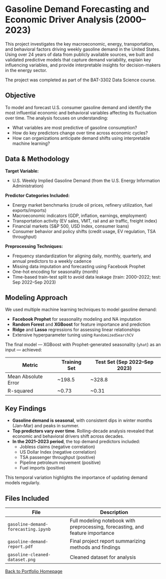 # Gasoline Demand Forecasting and Economic Driver Analysis (2000–2023)

This project investigates the key macroeconomic, energy, transportation, and behavioral factors driving weekly gasoline demand in the United States. Using over 24 years of data from publicly available sources, we built and validated predictive models that capture demand variability, explain key influencing variables, and provide interpretable insights for decision-makers in the energy sector.

The project was completed as part of the BAT-3302 Data Science course.


## Objective

To model and forecast U.S. consumer gasoline demand and identify the most influential economic and behavioral variables affecting its fluctuation over time. The analysis focuses on understanding:

- What variables are most predictive of gasoline consumption?
- How do key predictors change over time across economic cycles?
- How can organizations anticipate demand shifts using interpretable machine learning?


## Data & Methodology

**Target Variable:**  
- U.S. Weekly Implied Gasoline Demand (from the U.S. Energy Information Administration)

**Predictor Categories Included:**
- Energy market benchmarks (crude oil prices, refinery utilization, fuel exports/imports)
- Macroeconomic indicators (GDP, inflation, earnings, employment)
- Transportation activity (EV sales, VMT, rail and air traffic, freight index)
- Financial markets (S&P 500, USD Index, consumer loans)
- Consumer behavior and policy shifts (credit usage, EV regulation, TSA throughput)

**Preprocessing Techniques:**
- Frequency standardization for aligning daily, monthly, quarterly, and annual predictors to a weekly cadence
- Missing data imputation and forecasting using Facebook Prophet
- One-hot encoding for seasonality (month)
- Time-based train-test split to avoid data leakage (train: 2000–2022; test: Sep 2022–Sep 2023)


## Modeling Approach

We used multiple machine learning techniques to model gasoline demand:

- **Facebook Prophet** for seasonality modeling and NA imputation
- **Random Forest** and **XGBoost** for feature importance and prediction
- **Ridge** and **Lasso** regressions for assessing linear relationships
- Extensive hyperparameter tuning using `RandomizedSearchCV`

The final model — XGBoost with Prophet-generated seasonality (`yhat`) as an input — achieved:

| Metric             | Training Set | Test Set (Sep 2022–Sep 2023) |
|--------------------|--------------|-------------------------------|
| Mean Absolute Error| ~198.5       | ~328.8                        |
| R-squared          | ~0.73        | ~0.31                         |


## Key Findings

- **Gasoline demand is seasonal**, with consistent dips in winter months (Jan–Mar) and peaks in summer.
- **Top predictors vary over time**. Rolling-decade analysis revealed that economic and behavioral drivers shift across decades.
- **In the 2021–2023 period**, the top demand predictors included:
  - Jobless claims (negative correlation)
  - US Dollar Index (negative correlation)
  - TSA passenger throughput (positive)
  - Pipeline petroleum movement (positive)
  - Fuel imports (positive)

This temporal variation highlights the importance of updating demand models regularly.


## Files Included

| File | Description |
|------|-------------|
| `gasoline-demand-forecasting.ipynb` | Full modeling notebook with preprocessing, forecasting, and feature importance |
| `gasoline-demand-report.pdf` | Final project report summarizing methods and findings |
| `gasoline-cleaned-dataset.png` | Cleaned dataset for analysis |


[Back to Portfolio Homepage](../README.md)
